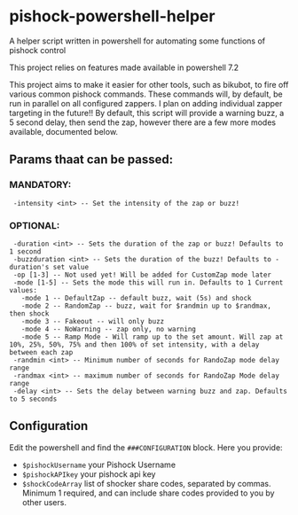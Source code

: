 # pishock-powershell-helper
A helper script written in powershell for automating some functions of pishock control

This project relies on features made available in powershell 7.2

 This project aims to make it easier for other tools, such as bikubot, to fire off various common
pishock commands. These commands will, by default, be run in parallel on all configured zappers. 
 I plan on adding individual zapper targeting in the future!!
 By default, this script will provide a warning buzz, a 5 second delay, then send the zap,
however there are a few more modes available, documented below.

## Params thaat can be passed:
### MANDATORY:
```
 -intensity <int> -- Set the intensity of the zap or buzz!
```

### OPTIONAL:
```
 -duration <int> -- Sets the duration of the zap or buzz! Defaults to 1 second
 -buzzduration <int> -- Sets the duration of the buzz! Defaults to -duration's set value
 -op [1-3] -- Not used yet! Will be added for CustomZap mode later
 -mode [1-5] -- Sets the mode this will run in. Defaults to 1 Current values:
   -mode 1 -- DefaultZap -- default buzz, wait (5s) and shock
   -mode 2 -- RandomZap -- buzz, wait for $randmin up to $randmax, then shock
   -mode 3 -- Fakeout -- will only buzz
   -mode 4 -- NoWarning -- zap only, no warning
   -mode 5 -- Ramp Mode - Will ramp up to the set amount. Will zap at 10%, 25%, 50%, 75% and then 100% of set intensity, with a delay between each zap
 -randmin <int> -- Minimum number of seconds for RandoZap mode delay range
 -randmax <int> -- maximum number of seconds for RandoZap Mode delay range
 -delay <int> -- Sets the delay between warning buzz and zap. Defaults to 5 seconds

 ```

## Configuration

Edit the powershell and find the `###CONFIGURATION` block. Here you provide:
- `$pishockUsername` your Pishock Username
- `$pishockAPIkey` your pishock api key
- `$shockCodeArray` list of shocker share codes, separated by commas. Minimum 1 required, and can include share codes provided to you by other users.
